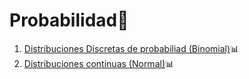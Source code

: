 # Probabilidad🍎

  1. [Distribuciones Discretas de probabiliad (Binomial)](https://github.com/Yesenia-AriasC/Probabilidad/blob/c666ac22a1575c39cbe425cdb07aaf2821fd004f/Probabilidad_distrosDiscretas_Ba%CC%81sicos.ipynb)📊
  2. [Distribuciones continuas (Normal)](https://github.com/Yesenia-AriasC/Probabilidad/blob/main/Distribucion_normal.ipynb)📊
